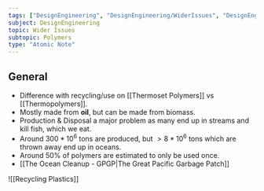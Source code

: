 ```yaml
---
tags: ["DesignEngineering", "DesignEngineering/WiderIssues", "DesignEngineering/WiderIssues/Polymers", "DesignEngineering/Materials/Plastics"]
subject: DesignEngineering
topic: Wider Issues
subtopic: Polymers
type: "Atomic Note"
---
```


## General
 - Difference with recycling/use on [[Thermoset Polymers]] vs [[Thermopolymers]].
 - Mostly made from **oil**, but can be made from biomass.
 - Production & Disposal a major problem as many end up in streams and kill fish, which we eat.
 - Around $300*10^6$ tons are produced, but $\gt 8*10^6$ tons which are thrown away end up in oceans.
 - Around $50\%$ of polymers are estimated to only be used once.
 - [[The Ocean Cleanup - GPGP|The Great Pacific Garbage Patch]]

![[Recycling Plastics]]